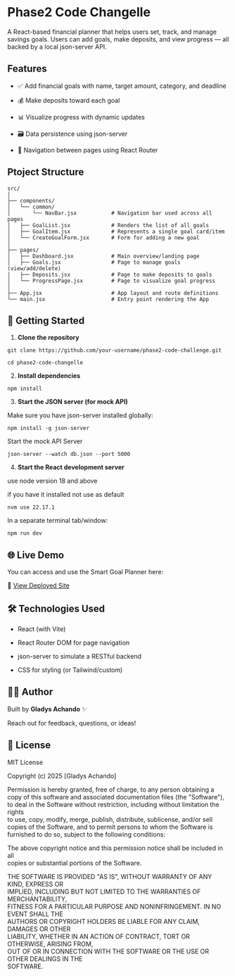 # Phase2 Code Changelle

A React-based financial planner that helps users set, track, and manage savings goals. Users can add goals, make deposits, and view progress — all backed by a local json-server API.

## Features
- ✅ Add financial goals with name, target amount, category, and deadline

- 💰 Make deposits toward each goal

- 📊 Visualize progress with dynamic updates

- 🗃️ Data persistence using json-server

- 🧭 Navigation between pages using React Router

## Ptoject Structure

```
src/
│
├── components/
│   └── common/
│       └── NavBar.jsx           # Navigation bar used across all pages
│   ├── GoalList.jsx             # Renders the list of all goals
│   ├── GoalItem.jsx             # Represents a single goal card/item
│   └── CreateGoalForm.jsx       # Form for adding a new goal
│
├── pages/
│   ├── Dashboard.jsx            # Main overview/landing page
│   ├── Goals.jsx                # Page to manage goals (view/add/delete)
│   ├── Deposits.jsx             # Page to make deposits to goals
│   └── ProgressPage.jsx         # Page to visualize goal progress
│
├── App.jsx                      # App layout and route definitions
└── main.jsx                     # Entry point rendering the App
```

## 🚀 Getting Started

1. **Clone the repository**

```
git clone https://github.com/your-username/phase2-code-challenge.git

cd phase2-code-changelle

```

2. **Install dependencies**

```
npm install

```

3.  **Start the JSON server (for mock API)**

Make sure you have json-server installed globally:


```
npm install -g json-server

```
Start the mock API Server

```
json-server --watch db.json --port 5000

```

4. **Start the React development server**

use node version 18 and above

if you have it installed not use as default

```
nvm use 22.17.1

```


In a separate terminal tab/window:

```
npm run dev

```

## 🌐 Live Demo

You can access and use the Smart Goal Planner here:

🔗 [View Deployed Site](https://your-deployed-link.com)



## 🛠 Technologies Used

- React (with Vite)

- React Router DOM for page navigation

- json-server to simulate a RESTful backend

- CSS for styling (or Tailwind/custom)

##  🧑‍💻 Author

Built by **Gladys Achando** ✨

Reach out for feedback, questions, or ideas!



## 📄 License

MIT License

Copyright (c) 2025 [Gladys Achando]

Permission is hereby granted, free of charge, to any person obtaining a copy
of this software and associated documentation files (the "Software"), to deal
in the Software without restriction, including without limitation the rights  
to use, copy, modify, merge, publish, distribute, sublicense, and/or sell  
copies of the Software, and to permit persons to whom the Software is  
furnished to do so, subject to the following conditions:

The above copyright notice and this permission notice shall be included in all  
copies or substantial portions of the Software.

THE SOFTWARE IS PROVIDED "AS IS", WITHOUT WARRANTY OF ANY KIND, EXPRESS OR  
IMPLIED, INCLUDING BUT NOT LIMITED TO THE WARRANTIES OF MERCHANTABILITY,  
FITNESS FOR A PARTICULAR PURPOSE AND NONINFRINGEMENT. IN NO EVENT SHALL THE  
AUTHORS OR COPYRIGHT HOLDERS BE LIABLE FOR ANY CLAIM, DAMAGES OR OTHER  
LIABILITY, WHETHER IN AN ACTION OF CONTRACT, TORT OR OTHERWISE, ARISING FROM,  
OUT OF OR IN CONNECTION WITH THE SOFTWARE OR THE USE OR OTHER DEALINGS IN THE  
SOFTWARE.
